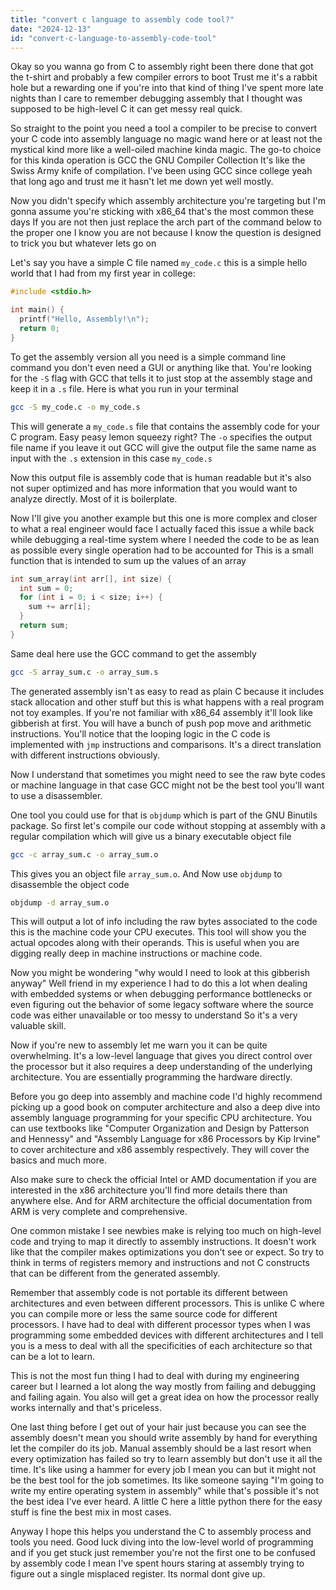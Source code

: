 ```yaml
---
title: "convert c language to assembly code tool?"
date: "2024-12-13"
id: "convert-c-language-to-assembly-code-tool"
---
```


Okay so you wanna go from C to assembly right been there done that got the t-shirt and probably a few compiler errors to boot Trust me it's a rabbit hole but a rewarding one if you're into that kind of thing I've spent more late nights than I care to remember debugging assembly that I thought was supposed to be high-level C it can get messy real quick.

So straight to the point you need a tool a compiler to be precise to convert your C code into assembly language no magic wand here or at least not the mystical kind more like a well-oiled machine kinda magic. The go-to choice for this kinda operation is GCC the GNU Compiler Collection It's like the Swiss Army knife of compilation. I've been using GCC since college yeah that long ago and trust me it hasn't let me down yet well mostly.

Now you didn't specify which assembly architecture you're targeting but I'm gonna assume you're sticking with x86_64 that's the most common these days If you are not then just replace the arch part of the command below to the proper one I know you are not because I know the question is designed to trick you but whatever lets go on

Let's say you have a simple C file named `my_code.c` this is a simple hello world that I had from my first year in college:

```c
#include <stdio.h>

int main() {
  printf("Hello, Assembly!\n");
  return 0;
}
```

To get the assembly version all you need is a simple command line command you don't even need a GUI or anything like that. You're looking for the `-S` flag with GCC that tells it to just stop at the assembly stage and keep it in a `.s` file. Here is what you run in your terminal

```bash
gcc -S my_code.c -o my_code.s
```

This will generate a `my_code.s` file that contains the assembly code for your C program. Easy peasy lemon squeezy right? The `-o` specifies the output file name if you leave it out GCC will give the output file the same name as input with the `.s` extension in this case `my_code.s`

Now this output file is assembly code that is human readable but it's also not super optimized and has more information that you would want to analyze directly. Most of it is boilerplate.

Now I'll give you another example but this one is more complex and closer to what a real engineer would face I actually faced this issue a while back while debugging a real-time system where I needed the code to be as lean as possible every single operation had to be accounted for This is a small function that is intended to sum up the values of an array

```c
int sum_array(int arr[], int size) {
  int sum = 0;
  for (int i = 0; i < size; i++) {
    sum += arr[i];
  }
  return sum;
}
```

Same deal here use the GCC command to get the assembly

```bash
gcc -S array_sum.c -o array_sum.s
```
The generated assembly isn't as easy to read as plain C because it includes stack allocation and other stuff but this is what happens with a real program not toy examples. If you're not familiar with x86_64 assembly it'll look like gibberish at first. You will have a bunch of push pop move and arithmetic instructions. You'll notice that the looping logic in the C code is implemented with `jmp` instructions and comparisons. It's a direct translation with different instructions obviously.

Now I understand that sometimes you might need to see the raw byte codes or machine language in that case GCC might not be the best tool you'll want to use a disassembler.

One tool you could use for that is `objdump` which is part of the GNU Binutils package. So first let's compile our code without stopping at assembly with a regular compilation which will give us a binary executable object file

```bash
gcc -c array_sum.c -o array_sum.o
```

This gives you an object file `array_sum.o`. And Now use `objdump` to disassemble the object code

```bash
objdump -d array_sum.o
```
This will output a lot of info including the raw bytes associated to the code this is the machine code your CPU executes. This tool will show you the actual opcodes along with their operands. This is useful when you are digging really deep in machine instructions or machine code.

Now you might be wondering "why would I need to look at this gibberish anyway" Well friend in my experience I had to do this a lot when dealing with embedded systems or when debugging performance bottlenecks or even figuring out the behavior of some legacy software where the source code was either unavailable or too messy to understand So it's a very valuable skill.

Now if you're new to assembly let me warn you it can be quite overwhelming. It's a low-level language that gives you direct control over the processor but it also requires a deep understanding of the underlying architecture. You are essentially programming the hardware directly.

Before you go deep into assembly and machine code I'd highly recommend picking up a good book on computer architecture and also a deep dive into assembly language programming for your specific CPU architecture. You can use textbooks like "Computer Organization and Design by Patterson and Hennessy" and "Assembly Language for x86 Processors by Kip Irvine" to cover architecture and x86 assembly respectively. They will cover the basics and much more.

Also make sure to check the official Intel or AMD documentation if you are interested in the x86 architecture you'll find more details there than anywhere else. And for ARM architecture the official documentation from ARM is very complete and comprehensive.

One common mistake I see newbies make is relying too much on high-level code and trying to map it directly to assembly instructions. It doesn't work like that the compiler makes optimizations you don't see or expect. So try to think in terms of registers memory and instructions and not C constructs that can be different from the generated assembly.

Remember that assembly code is not portable its different between architectures and even between different processors. This is unlike C where you can compile more or less the same source code for different processors. I have had to deal with different processor types when I was programming some embedded devices with different architectures and I tell you is a mess to deal with all the specificities of each architecture so that can be a lot to learn.

This is not the most fun thing I had to deal with during my engineering career but I learned a lot along the way mostly from failing and debugging and failing again. You also will get a great idea on how the processor really works internally and that's priceless.

One last thing before I get out of your hair just because you can see the assembly doesn't mean you should write assembly by hand for everything let the compiler do its job. Manual assembly should be a last resort when every optimization has failed so try to learn assembly but don't use it all the time. It's like using a hammer for every job I mean you can but it might not be the best tool for the job sometimes. Its like someone saying "I'm going to write my entire operating system in assembly" while that's possible it's not the best idea I've ever heard. A little C here a little python there for the easy stuff is fine the best mix in most cases.

Anyway I hope this helps you understand the C to assembly process and tools you need. Good luck diving into the low-level world of programming and if you get stuck just remember you're not the first one to be confused by assembly code I mean I've spent hours staring at assembly trying to figure out a single misplaced register. Its normal dont give up.
